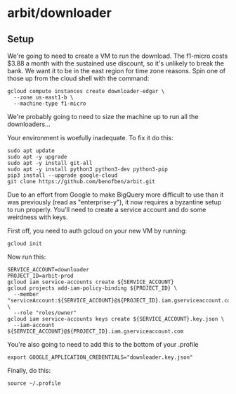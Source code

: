 # arbit/downloader

## Setup

We're going to need to create a VM to run the download.  The f1-micro costs $3.88 a month with the sustained use discount, so it's unlikely to break the bank.  We want it to be in the east region for time zone reasons.  Spin one of those up from the cloud shell with the command:

    gcloud compute instances create downloader-edgar \
      --zone us-east1-b \
      --machine-type f1-micro

We're probably going to need to size the machine up to run all the downloaders...

Your environment is woefully inadequate.  To fix it do this:

    sudo apt update
    sudo apt -y upgrade
    sudo apt -y install git-all
    sudo apt -y install python3 python3-dev python3-pip
    pip3 install --upgrade google-cloud
    git clone https://github.com/benofben/arbit.git

Due to an effort from Google to make BigQuery more difficult to use than it was previously (read as "enterprise-y"), it now requires a byzantine setup to run properly.  You'll need to create a service account and do some weirdness with keys.  

First off, you need to auth gcloud on your new VM by running:

    gcloud init

Now run this:

    SERVICE_ACCOUNT=downloader
    PROJECT_ID=arbit-prod
    gcloud iam service-accounts create ${SERVICE_ACCOUNT}
    gcloud projects add-iam-policy-binding ${PROJECT_ID} \
      --member "serviceAccount:${SERVICE_ACCOUNT}@${PROJECT_ID}.iam.gserviceaccount.com" \
      --role "roles/owner"
    gcloud iam service-accounts keys create ${SERVICE_ACCOUNT}.key.json \
      --iam-account ${SERVICE_ACCOUNT}@${PROJECT_ID}.iam.gserviceaccount.com

You're also going to need to add this to the bottom of your .profile

    export GOOGLE_APPLICATION_CREDENTIALS="downloader.key.json"

Finally, do this:

    source ~/.profile
